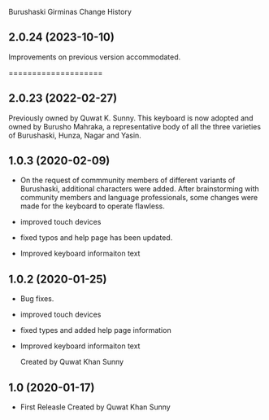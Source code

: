 Burushaski Girminas Change History

2.0.24 (2023-10-10)
----------------

Improvements on previous version accommodated. 


====================

2.0.23 (2022-02-27)
----------------

Previously owned by Quwat K. Sunny. This keyboard is now adopted and owned by Burusho Mahraka, a representative
body of all the three varieties of Burushaski, Hunza, Nagar and Yasin. 


1.0.3 (2020-02-09)
----------------
* On the request of commmunity members of different variants of Burushaski, additional characters were
  added. After brainstorming with community members and language professionals, some changes were made for the keyboard to operate flawless. 
   
* improved touch devices
* fixed typos and help page has been updated. 
* Improved keyboard informaiton text

1.0.2 (2020-01-25)
----------------
* Bug fixes.
* improved touch devices
* fixed types and added help page information
* Improved keyboard informaiton text

  Created by Quwat Khan Sunny



1.0 (2020-01-17)
----------------
* First Releasle
  Created by Quwat Khan Sunny
